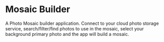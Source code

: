 # Mosaic Builder

A Photo Mosaic builder application.  Connect to your cloud photo storage service, search/filter/find photos to use in the mosaic, select your background primary photo and the app will build a mosaic.

